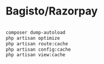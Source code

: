 # Bagisto/Razorpay

```bash

composer dump-autoload
php artisan optimize
php artisan route:cache
php artisan config:cache
php artisan view:cache


```